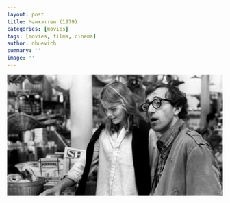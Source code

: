 ```yaml
---
layout: post
title: Манхэттен (1979)
categories: [movies]
tags: [movies, films, cinema]
author: nbuevich
summary: ''
image: ''
---
```


<img class="poster" src="/static/blog/posters/manhattan.jpg" alt="Manhattan (1979)">
